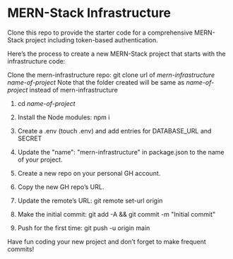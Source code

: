 # MERN-Stack Infrastructure

Clone this repo to provide the starter code for a comprehensive MERN-Stack project including token-based authentication.

Here’s the process to create a new MERN-Stack project that starts with the infrastructure code:

Clone the mern-infrastructure repo: git clone url of *mern-infrastructure* *name-of-project*
Note that the folder created will be same as *name-of-project* instead of mern-infrastructure

1. cd *name-of-project*

2. Install the Node modules: npm i

3. Create a .env (touch .env) and add entries for DATABASE_URL and SECRET

4. Update the "name": "mern-infrastructure" in package.json to the name of your project.

5. Create a new repo on your personal GH account.

6. Copy the new GH repo’s URL.

7. Update the remote’s URL: git remote set-url origin <paste the copied GH url>

8. Make the initial commit: git add -A && git commit -m "Initial commit"

9. Push for the first time: git push -u origin main

Have fun coding your new project and don’t forget to make frequent commits!
